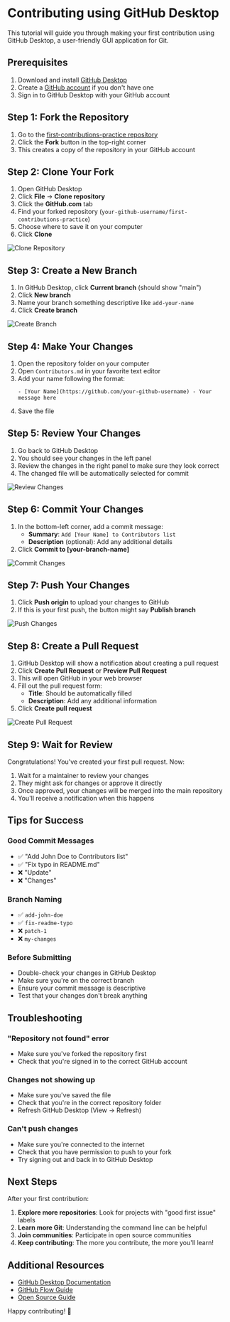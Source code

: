 # Contributing using GitHub Desktop

This tutorial will guide you through making your first contribution using GitHub Desktop, a user-friendly GUI application for Git.

## Prerequisites

1. Download and install [GitHub Desktop](https://desktop.github.com/)
2. Create a [GitHub account](https://github.com/) if you don't have one
3. Sign in to GitHub Desktop with your GitHub account

## Step 1: Fork the Repository

1. Go to the [first-contributions-practice repository](https://github.com/iemafzalhassan/first-contributions-practice)
2. Click the **Fork** button in the top-right corner
3. This creates a copy of the repository in your GitHub account

## Step 2: Clone Your Fork

1. Open GitHub Desktop
2. Click **File** → **Clone repository**
3. Click the **GitHub.com** tab
4. Find your forked repository (`your-github-username/first-contributions-practice`)
5. Choose where to save it on your computer
6. Click **Clone**

![Clone Repository](https://docs.github.com/assets/images/help/desktop/clone-file-menu.png)

## Step 3: Create a New Branch

1. In GitHub Desktop, click **Current branch** (should show "main")
2. Click **New branch**
3. Name your branch something descriptive like `add-your-name`
4. Click **Create branch**

![Create Branch](https://docs.github.com/assets/images/help/desktop/create-branch-button.png)

## Step 4: Make Your Changes

1. Open the repository folder on your computer
2. Open `Contributors.md` in your favorite text editor
3. Add your name following the format:
   ```
   - [Your Name](https://github.com/your-github-username) - Your message here
   ```
4. Save the file

## Step 5: Review Your Changes

1. Go back to GitHub Desktop
2. You should see your changes in the left panel
3. Review the changes in the right panel to make sure they look correct
4. The changed file will be automatically selected for commit

![Review Changes](https://docs.github.com/assets/images/help/desktop/commit-all.png)

## Step 6: Commit Your Changes

1. In the bottom-left corner, add a commit message:
   - **Summary**: `Add [Your Name] to Contributors list`
   - **Description** (optional): Add any additional details
2. Click **Commit to [your-branch-name]**

![Commit Changes](https://docs.github.com/assets/images/help/desktop/commit-message.png)

## Step 7: Push Your Changes

1. Click **Push origin** to upload your changes to GitHub
2. If this is your first push, the button might say **Publish branch**

![Push Changes](https://docs.github.com/assets/images/help/desktop/push-to-origin.png)

## Step 8: Create a Pull Request

1. GitHub Desktop will show a notification about creating a pull request
2. Click **Create Pull Request** or **Preview Pull Request**
3. This will open GitHub in your web browser
4. Fill out the pull request form:
   - **Title**: Should be automatically filled
   - **Description**: Add any additional information
5. Click **Create pull request**

![Create Pull Request](https://docs.github.com/assets/images/help/pull_requests/pullrequest-send.png)

## Step 9: Wait for Review

Congratulations! You've created your first pull request. Now:

1. Wait for a maintainer to review your changes
2. They might ask for changes or approve it directly
3. Once approved, your changes will be merged into the main repository
4. You'll receive a notification when this happens

## Tips for Success

### Good Commit Messages
- ✅ "Add John Doe to Contributors list"
- ✅ "Fix typo in README.md"
- ❌ "Update"
- ❌ "Changes"

### Branch Naming
- ✅ `add-john-doe`
- ✅ `fix-readme-typo`
- ❌ `patch-1`
- ❌ `my-changes`

### Before Submitting
- Double-check your changes in GitHub Desktop
- Make sure you're on the correct branch
- Ensure your commit message is descriptive
- Test that your changes don't break anything

## Troubleshooting

### "Repository not found" error
- Make sure you've forked the repository first
- Check that you're signed in to the correct GitHub account

### Changes not showing up
- Make sure you've saved the file
- Check that you're in the correct repository folder
- Refresh GitHub Desktop (View → Refresh)

### Can't push changes
- Make sure you're connected to the internet
- Check that you have permission to push to your fork
- Try signing out and back in to GitHub Desktop

## Next Steps

After your first contribution:

1. **Explore more repositories**: Look for projects with "good first issue" labels
2. **Learn more Git**: Understanding the command line can be helpful
3. **Join communities**: Participate in open source communities
4. **Keep contributing**: The more you contribute, the more you'll learn!

## Additional Resources

- [GitHub Desktop Documentation](https://docs.github.com/en/desktop)
- [GitHub Flow Guide](https://guides.github.com/introduction/flow/)
- [Open Source Guide](https://opensource.guide/)

Happy contributing! 🎉